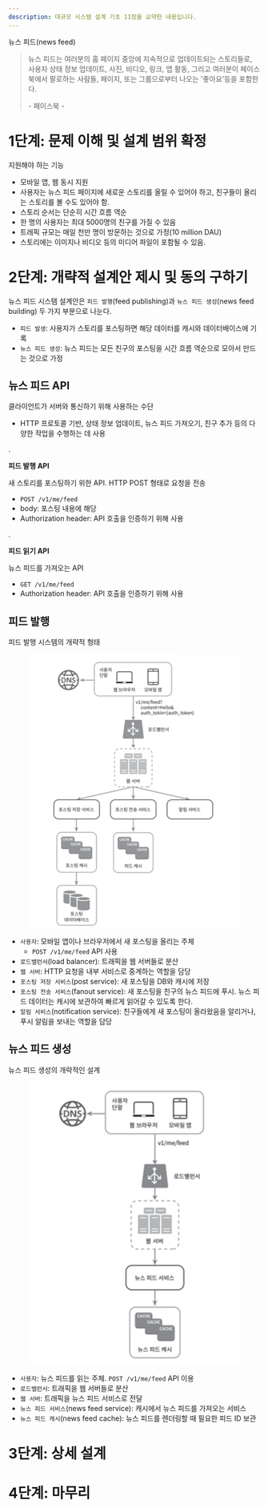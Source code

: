 ```yaml
---
description: 대규모 시스템 설계 기초 11장을 요약한 내용입니다.
---
```


뉴스 피드(news feed)

> 뉴스 피드는 여러분의 홈 페이지 중앙에 지속적으로 업데이트되는 스토리들로, 사용자 상태 정보 업데이트, 사진, 비디오, 링크, 앱 활동, 그리고 여러분이 페이스북에서 팔로하는 사람들, 페이지, 또는 그룹으로부터 나오는 '좋아요'등을 포함한다.
>
> \- 페이스북 \-

# 1단계: 문제 이해 및 설계 범위 확정

지원해야 하는 기능
- 모바일 앱, 웹 동시 지원
- 사용자는 뉴스 피드 페이지에 새로운 스토리를 올릴 수 있어야 하고, 친구들이 올리는 스토리를 볼 수도 있어야 함.
- 스토리 순서는 단순히 시간 흐름 역순
- 한 명의 사용자는 최대 5000명의 친구를 가질 수 있음
- 트래픽 규모는 매일 천만 명이 방문하는 것으로 가정(10 million DAU)
- 스토리에는 이미지나 비디오 등의 미디어 파일이 포함될 수 있음.

# 2단계: 개략적 설계안 제시 및 동의 구하기

뉴스 피드 시스템 설계안은 `피드 발행`(feed publishing)과 `뉴스 피드 생성`(news feed building) 두 가지 부분으로 나눈다.

- `피드 발생`: 사용자가 스토리를 포스팅하면 해당 데이터를 캐시와 데이터배이스에 기록
- `뉴스 피드 생성`: 뉴스 피드는 모든 친구의 포스팅을 시간 흐름 역순으로 모아서 만드는 것으로 가정

## 뉴스 피드 API

클라이언트가 서버와 통신하기 위해 사용하는 수단
- HTTP 프로토콜 기반, 상태 정보 업데이트, 뉴스 피드 가져오기, 친구 추가 등의 다양한 작업을 수행하는 데 사용

.

**피드 발행 API**

새 스토리를 포스팅하기 위한 API. HTTP POST 형태로 요청을 전송
- `POST /v1/me/feed`
- body: 포스팅 내용에 해당
- Authorization header: API 호출을 인증하기 위해 사용

.

**피드 읽기 API**

뉴스 피드를 가져오는 API
- `GET /v1/me/feed`
- Authorization header: API 호출을 인증하기 위해 사용

## 피드 발행

피드 발행 시스템의 개략적 형태

<figure><img src="../../.gitbook/assets/system-design-interview/11-2.png" alt=""><figcaption></figcaption></figure>

- `사용자`: 모바일 앱이나 브라우저에서 새 포스팅을 올리는 주체
  - `POST /v1/me/feed` API 사용
- `로드밸런서`(load balancer): 트래픽을 웹 서버들로 분산
- `웹 서버`: HTTP 요청을 내부 서비스로 중계하는 역할을 담당
- `포스팅 저장 서비스`(post service): 새 포스팅을 DB와 캐시에 저장
- `포스팅 전송 서비스`(fanout service): 새 포스팅을 친구의 뉴스 피드에 푸시. 뉴스 피드 데이터는 캐시에 보관하여 빠르게 읽어갈 수 있도록 한다.
- `알림 서비스`(notification service): 친구들에게 새 포스팅이 올라왔음을 알리거나, 푸시 알림을 보내는 역할을 담당

## 뉴스 피드 생성

뉴스 피드 생성의 개략적인 설계

<figure><img src="../../.gitbook/assets/system-design-interview/11-3.png" alt=""><figcaption></figcaption></figure>

- `사용자`: 뉴스 피드를 읽는 주체. `POST /v1/me/feed` API 이용
- `로드밸런서`: 트래픽을 웹 서버들로 분산
- `웹 서버`: 트래픽을 뉴스 피드 서비스로 전달
- `뉴스 피드 서비스`(news feed service): 캐시에서 뉴스 피드를 가져오는 서비스
- `뉴스 피드 캐시`(news feed cache): 뉴스 피드를 렌더링할 때 필요한 피드 ID 보관

# 3단계: 상세 설계



# 4단계: 마무리